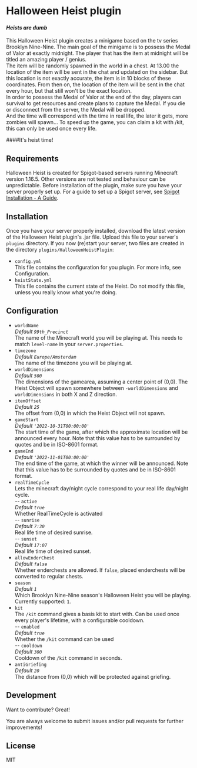 # Halloween Heist plugin
#### _Heists are dumb_

This Halloween Heist plugin creates a minigame based on the tv series Brooklyn Nine-Nine. The main goal of the minigame is to possess the Medal of Valor at exactly midnight.  The player that has the item at midnight will be titled an amazing player / genius.  
The item will be randomly spawned in the world in a chest. At 13.00 the location of the item will be sent in the chat and updated on the sidebar. But this location is not exactly accurate, the item is in 10 blocks of these coordinates. From then on, the location of the item will be sent in the chat every hour, but that still won't be the exact location.  
In order to possess the Medal of Valor at the end of the day, players can survival to get resources and create plans to capture the Medal. If you die or disconnect from the server, the Medal will be dropped.  
And the time will correspond with the time in real life, the later it gets, more zombies will spawn...
To speed up the game, you can claim a kit with /kit, this can only be used once every life.  

####It's heist time!

## Requirements

Halloween Heist is created for Spigot-based servers running Minecraft version 1.16.5. Other versions are not tested and behaviour can be unpredictable.
Before installation of the plugin, make sure you have your server properly set up. For a guide to set up a Spigot server, see [Spigot Installation - A Guide](https://www.spigotmc.org/wiki/spigot-installation/).

## Installation

Once you have your server properly installed, download the latest version of the Halloween Heist plugin's .jar file. Upload this file to your server's `plugins` directory. If you now (re)start your server, two files are created in the directory `plugins/HalloweenHeistPlugin`:
- `config.yml`  
  This file contains the configuration for you plugin. For more info, see Configuration.
- `heistState.yml`  
  This file contains the current state of the Heist. Do not modify this file, unless you really know what you're doing.

## Configuration
- `worldName`  
  *Default `99th_Precinct`*  
  The name of the Minecraft world you will be playing at. This needs to match `level-name` in your `server.properties`.
- `timezone`  
  *Default `Europe/Amsterdam`*  
  The name of the timezone you will be playing at.
- `worldDimensions`  
  *Default `500`*  
  The dimensions of the gamearea, assuming a center point of (0,0). The Heist Object will spawn somewhere between `-worldDimensions` and `worldDimensions` in both X and Z direction.
- `itemOffset`  
  *Default `25`*  
  The offset from (0,0) in which the Heist Object will not spawn.
- `gameStart`  
  *Default `'2022-10-31T00:00:00'`*  
  The start time of the game, after which the approximate location will be announced every hour. Note that this value has to be surrounded by quotes and be in ISO-8601 format.
- `gameEnd`  
  *Default `'2022-11-01T00:00:00'`*  
  The end time of the game, at which the winner will be announced. Note that this value has to be surrounded by quotes and be in ISO-8601 format.
- `realTimeCycle`  
  Lets the minecraft day/night cycle correspond to your real life day/night cycle.  
  -- `active`  
  *Default `true`*  
  Whether RealTimeCycle is activated  
  -- `sunrise`  
  *Default `7:30`*  
  Real life time of desired sunrise.  
  -- `sunset`  
  *Default `17:07`*  
  Real life time of desired sunset.
- `allowEnderChest`  
  *Default `false`*  
  Whether enderchests are allowed. If `false`, placed enderchests will be converted to regular chests.
- `season`  
  *Default `1`*  
  Which Brooklyn Nine-Nine season's Halloween Heist you will be playing. Currently supported: `1`.
- `kit`  
  The `/kit` command gives a basis kit to start with. Can be used once every player's lifetime, with a configurable cooldown.  
  -- `enabled`  
  *Default `true`*  
  Whether the `/kit` command can be used  
  -- `cooldown`  
  *Default `300`*  
  Cooldown of the `/kit` command in seconds.  
- `antiGriefing`  
  *Default `20`*  
  The distance from (0,0) which will be protected against griefing.

## Development
Want to contribute? Great!

You are always welcome to submit issues and/or pull requests for further improvements!

## License

MIT